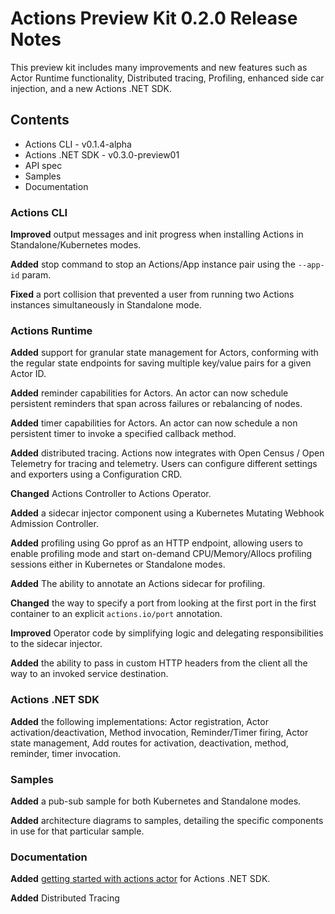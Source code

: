 # Actions Preview Kit 0.2.0 Release Notes

This preview kit includes many improvements and new features such as Actor Runtime functionality, Distributed tracing, Profiling, enhanced side car injection, and a new Actions .NET SDK.

## Contents

* Actions CLI - v0.1.4-alpha
* Actions .NET SDK - v0.3.0-preview01
* API spec
* Samples
* Documentation

### Actions CLI

**Improved** output messages and init progress when installing Actions in Standalone/Kubernetes modes.

**Added** stop command to stop an Actions/App instance pair using the `--app-id` param.

**Fixed** a port collision that prevented a user from running two Actions instances simultaneously in Standalone mode.

### Actions Runtime

**Added** support for granular state management for Actors, conforming with the regular state endpoints for saving multiple key/value pairs for a given Actor ID.

**Added** reminder capabilities for Actors. An actor can now schedule persistent reminders that span across failures or rebalancing of nodes.

**Added** timer capabilities for Actors. An actor can now schedule a non persistent timer to invoke a specified callback method.

**Added** distributed tracing. Actions now integrates with Open Census / Open Telemetry for tracing and telemetry. Users can configure different settings and exporters using a Configuration CRD.

**Changed** Actions Controller to Actions Operator.

**Added** a sidecar injector component using a Kubernetes Mutating Webhook Admission Controller.

**Added** profiling using Go pprof as an HTTP endpoint, allowing users to enable profiling mode and start on-demand CPU/Memory/Allocs profiling sessions either in Kubernetes or Standalone modes.

**Added** The ability to annotate an Actions sidecar for profiling.

**Changed** the way to specify a port from looking at the first port in the first container to an explicit `actions.io/port` annotation.

**Improved** Operator code by simplifying logic and delegating responsibilities to the sidecar injector.

**Added** the ability to pass in custom HTTP headers from the client all the way to an invoked service destination.

### Actions .NET SDK

**Added** the following implementations:
Actor registration,
Actor activation/deactivation,
Method invocation,
Reminder/Timer firing,
Actor state management,
Add routes for activation, deactivation, method, reminder, timer invocation.

### Samples

**Added** a pub-sub sample for both Kubernetes and Standalone modes.

**Added** architecture diagrams to samples, detailing the specific components in use for that particular sample.

### Documentation

**Added** [getting started with actions actor](https://github.com/actionscore/previewkit/blob/master/docs/sdk/dotnet-sdk/get-started-actions-actor.md)  for Actions .NET SDK.

**Added** Distributed Tracing
